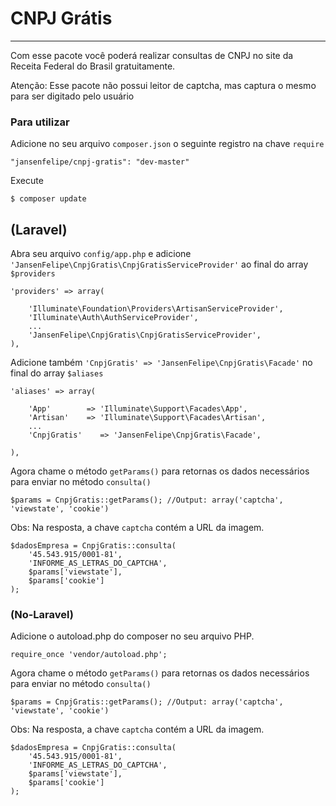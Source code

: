 # CNPJ Grátis

----------------------
Com esse pacote você poderá realizar consultas de CNPJ no site da Receita Federal do Brasil gratuitamente.

Atenção: Esse pacote não possui leitor de captcha, mas captura o mesmo para ser digitado pelo usuário

### Para utilizar

Adicione no seu arquivo `composer.json` o seguinte registro na chave `require`

    "jansenfelipe/cnpj-gratis": "dev-master"

Execute

    $ composer update

## (Laravel)

Abra seu arquivo `config/app.php` e adicione `'JansenFelipe\CnpjGratis\CnpjGratisServiceProvider'` ao final do array `$providers`

    'providers' => array(

        'Illuminate\Foundation\Providers\ArtisanServiceProvider',
        'Illuminate\Auth\AuthServiceProvider',
        ...
        'JansenFelipe\CnpjGratis\CnpjGratisServiceProvider',
    ),

Adicione também `'CnpjGratis' => 'JansenFelipe\CnpjGratis\Facade'` no final do array `$aliases`

    'aliases' => array(

        'App'        => 'Illuminate\Support\Facades\App',
        'Artisan'    => 'Illuminate\Support\Facades\Artisan',
        ...
        'CnpjGratis'    => 'JansenFelipe\CnpjGratis\Facade',

    ),

Agora chame o método `getParams()` para retornas os dados necessários para enviar no método `consulta()` 

    $params = CnpjGratis::getParams(); //Output: array('captcha', 'viewstate', 'cookie')

Obs: Na resposta, a chave `captcha` contém a URL da imagem.

    $dadosEmpresa = CnpjGratis::consulta(
        '45.543.915/0001-81',
        'INFORME_AS_LETRAS_DO_CAPTCHA',
        $params['viewstate'],
        $params['cookie']
    );


### (No-Laravel)

Adicione o autoload.php do composer no seu arquivo PHP.

    require_once 'vendor/autoload.php';  

Agora chame o método `getParams()` para retornas os dados necessários para enviar no método `consulta()` 

    $params = CnpjGratis::getParams(); //Output: array('captcha', 'viewstate', 'cookie')

Obs: Na resposta, a chave `captcha` contém a URL da imagem.

    $dadosEmpresa = CnpjGratis::consulta(
        '45.543.915/0001-81',
        'INFORME_AS_LETRAS_DO_CAPTCHA',
        $params['viewstate'],
        $params['cookie']
    );